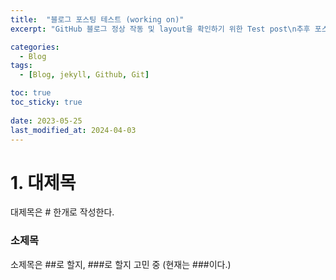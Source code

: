 ```yaml
---
title:  "블로그 포스팅 테스트 (working on)"
excerpt: "GitHub 블로그 정상 작동 및 layout을 확인하기 위한 Test post\n추후 포스트 기능 템플릿으로 활용 예정"

categories:
  - Blog
tags:
  - [Blog, jekyll, Github, Git]

toc: true
toc_sticky: true
 
date: 2023-05-25
last_modified_at: 2024-04-03
---
```


# 1. 대제목

대제목은 # 한개로 작성한다.

### 소제목

소제목은 ##로 할지, ###로 할지 고민 중 (현재는 ###이다.)